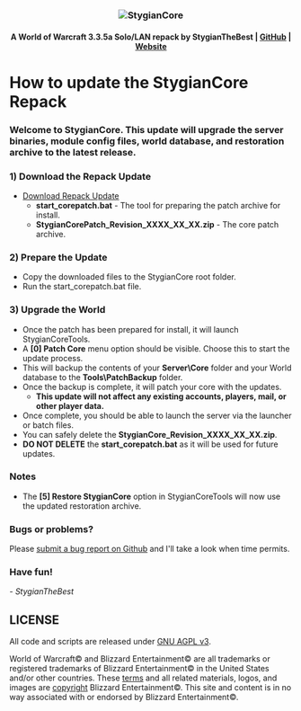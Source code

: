 ### <p align="center">![StygianCore](https://stygianthebest.github.io/assets/img/logo/world_of_stygiancore.png "StygianCore")</p>

#### <p align="center"> A World of Warcraft 3.3.5a Solo/LAN repack by StygianTheBest | [GitHub](https://github.com/StygianTheBest) | [Website](http://stygianthebest.github.io)</p>

# How to update the StygianCore Repack

### Welcome to StygianCore. This update will upgrade the server binaries, module config files, world database, and restoration archive to the latest release.

### 1) Download the Repack Update

- [Download Repack Update](#)
	- **start_corepatch.bat** - The tool for preparing the patch archive for install.
	- **StygianCorePatch_Revision_XXXX_XX_XX.zip** - The core patch archive.

### 2) Prepare the Update

- Copy the downloaded files to the StygianCore root folder.
- Run the start_corepatch.bat file.

### 3) Upgrade the World

- Once the patch has been prepared for install, it will launch StygianCoreTools.
- A **[0] Patch Core** menu option should be visible. Choose this to start the update process.
- This will backup the contents of your **Server\Core** folder and your World database to the **Tools\PatchBackup** folder.
- Once the backup is complete, it will patch your core with the updates.
  - **This update will not affect any existing accounts, players, mail, or other player data.**
- Once complete, you should be able to launch the server via the launcher or batch files.
- You can safely delete the **StygianCore_Revision_XXXX_XX_XX.zip**.
- **DO NOT DELETE** the **start_corepatch.bat** as it will be used for future updates.

### Notes

- The **[5] Restore StygianCore** option in StygianCoreTools will now use the updated restoration archive.

### Bugs or problems?

Please [submit a bug report on Github](https://github.com/StygianTheBest/StygianCore) and I'll take a look when time permits.

### Have fun!
_- StygianTheBest_


## LICENSE

All code and scripts are released under [GNU AGPL v3](https://stygianthebest.github.io/license/).

World of Warcraft© and Blizzard Entertainment© are all trademarks or registered trademarks of Blizzard Entertainment© in the United States and/or other countries. These [terms](http://us.blizzard.com/en-us/company/about/legal-faq.html) and all related materials, logos, and images are [copyright](http://us.blizzard.com/en-us/company/about/copyrightnotices.html) Blizzard Entertainment©. This site and content is in no way associated with or endorsed by Blizzard Entertainment©.